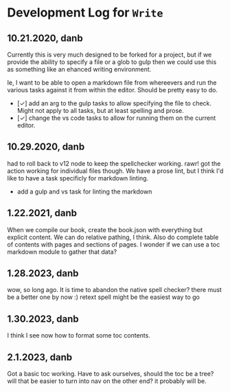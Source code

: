 # Development Log for `Write`

## 10.21.2020, danb

Currently this is very much designed to be forked for a project, but if we provide the ability to specify a file or a glob to gulp then we could use this as something like an ehanced writing environment. 

Ie, I want to be able to open a markdown file from whereevers and run the various tasks against it from within the editor. Should be pretty easy to do. 
 
- [✓] add an arg to the gulp tasks to allow specifying the file to check. Might not apply to all tasks, but at least spelling and prose. 
- [✓] change the vs code tasks to allow for running them on the current editor. 

## 10.29.2020, danb

had to roll back to v12 node to keep the spellchecker working.  rawr! got the action working for individual files though.
We have a prose lint, but I think I'd like to have a task specificly for markdown linting. 

- add a gulp and vs task for linting the markdown


## 1.22.2021, danb

When we compile our book, create the book.json with everything but explicit content. We can do relative pathing, I think. 
Also do complete table of contents with pages and sections of pages. 
I wonder if we can use a toc markdown module to gather that data?

## 1.28.2023, danb

wow, so long ago. It is time to abandon the native spell checker? there must be a better one by now :) 
retext spell might be the easiest way to go

## 1.30.2023, danb

I think I see now how to format some toc contents.

## 2.1.2023, danb

Got a basic toc working. Have to ask ourselves, should the toc be a tree? will that be easier to turn into nav on the other end? 
it probably will be. 